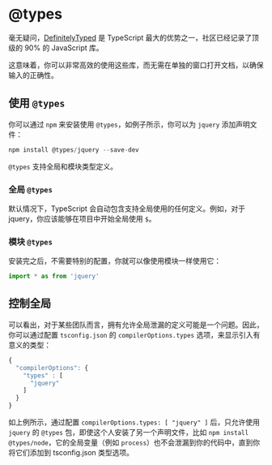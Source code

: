 # @types

毫无疑问，[DefinitelyTyped](https://github.com/borisyankov/DefinitelyTyped) 是 TypeScript 最大的优势之一，社区已经记录了顶级的 90% 的 JavaScript 库。

这意味着，你可以非常高效的使用这些库，而无需在单独的窗口打开文档，以确保输入的正确性。

## 使用 `@types`

你可以通过 `npm` 来安装使用 `@types`，如例子所示，你可以为 `jquery` 添加声明文件：

```js
npm install @types/jquery --save-dev
```

`@types` 支持全局和模块类型定义。

### 全局 `@types`

默认情况下，TypeScript 会自动包含支持全局使用的任何定义。例如，对于 jquery，你应该能够在项目中开始全局使用 `$`。

### 模块 `@types`

安装完之后，不需要特别的配置，你就可以像使用模块一样使用它：

```ts
import * as from 'jquery'
```

## 控制全局

可以看出，对于某些团队而言，拥有允许全局泄漏的定义可能是一个问题。因此，你可以通过配置 `tsconfig.json` 的 `compilerOptions.types` 选项，来显示引入有意义的类型：

```ts
{
  "compilerOptions": {
    "types" : [
      "jquery"
    ]
  }
}
```

如上例所示，通过配置 `compilerOptions.types: [ "jquery" ]` 后，只允许使用 `jquery` 的 `@types` 包，即使这个人安装了另一个声明文件，比如 `npm install @types/node`，它的全局变量（例如 `process`）也不会泄漏到你的代码中，直到你将它们添加到 tsconfig.json 类型选项。
